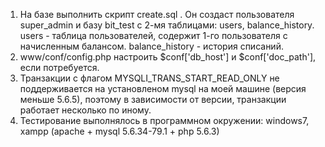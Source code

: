 1) На базе выполнить скрипт create.sql . Он создаст пользователя super_admin и базу bit_test с 2-мя таблицами:
users, balance_history.
users - таблица пользователей, содержит 1-го пользователя с начисленным балансом.
balance_history - история списаний.
2) www/conf/config.php настроить $conf['db_host'] и $conf['doc_path'], если потребуется.
3) Транзакции с флагом MYSQLI_TRANS_START_READ_ONLY не поддерживается на установленом mysql на моей машине (версия меньше 5.6.5), поэтому 
в зависимости  от версии, транзакции работает несколько по иному.
4) Тестирование выполнялось в программном окружении:
   windows7, xampp (apache + mysql 5.6.34-79.1 + php 5.6.3)
